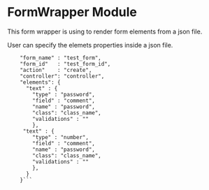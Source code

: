 # FormWrapper Module
This form wrapper is using to render form elements from a json file.

User can specify the elemets properties inside a json file.
```{
    "form_name" : "test_form",
    "form_id"	: "test_form_id",
    "action"    : "create",
    "controller": "controller",
    "elements": {
      "text" : {
        "type" : "password",
        "field" : "comment",
        "name" : "password",
        "class": "class_name",
        "validations" : ""
        },
     "text" : {
        "type" : "number",
        "field" : "comment",
        "name" : "password",
        "class": "class_name",
        "validations" : ""
        },
      }
    }```
